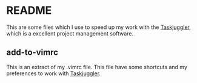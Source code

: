 # README

This are some files which I use to speed up my work with the [Taskjuggler](https://github.com/taskjuggler/TaskJuggler), which
is a excellent project management software.

## add-to-vimrc
This is an extract of my .vimrc file. This file have some shortcuts and my
preferences to work with [Taskjuggler](https://github.com/taskjuggler/TaskJuggler).


